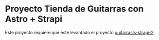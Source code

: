 # Proyecto Tienda de Guitarras con Astro + Strapi

Este proyecto requiere que esté levantado el proyecto [guitarrasls-strapi-2](https://github.com/ppagano91/guitarla-strapi-2.git)

